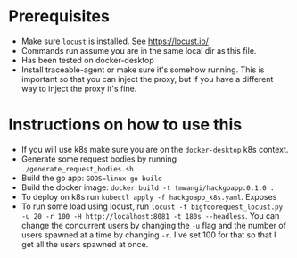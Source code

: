 # Prerequisites
- Make sure `locust` is installed. See https://locust.io/
- Commands run assume you are in the same local dir as this file.
- Has been tested on docker-desktop
- Install traceable-agent or make sure it's somehow running. This is important so that you can inject the proxy, but if you have a different way to inject the proxy it's fine.

# Instructions on how to use this
- If you will use k8s make sure you are on the `docker-desktop` k8s context.
- Generate some request bodies by running `./generate_request_bodies.sh`
- Build the go app: `GOOS=linux go build`
- Build the docker image: `docker build -t tmwangi/hackgoapp:0.1.0 .`
- To deploy on k8s run `kubectl apply -f hackgoapp_k8s.yaml`. Exposes 
- To run some load using locust, run `locust -f bigfoorequest_locust.py -u 20 -r 100 -H http://localhost:8081 -t 180s --headless`. You can change the concurrent users by changing the `-u` flag and the number of users spawned at a time by changing `-r`. I've set 100 for that so that I get all the users spawned at once.
